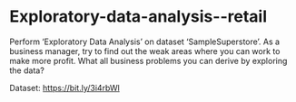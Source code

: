 # Exploratory-data-analysis--retail

Perform ‘Exploratory Data Analysis’ on dataset ‘SampleSuperstore’. As a business manager, try to find out the weak areas where you can work to make more profit. What all business problems you can derive by exploring the data?

Dataset: https://bit.ly/3i4rbWl
